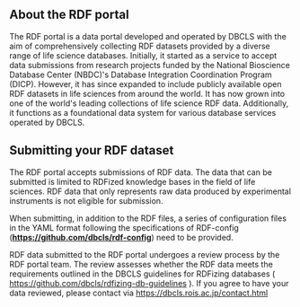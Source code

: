 ## About the RDF portal
The RDF portal is a data portal developed and operated by DBCLS with the aim of comprehensively collecting RDF datasets provided by a diverse range of life science databases. Initially, it started as a service to accept data submissions from research projects funded by the National Bioscience Database Center (NBDC)'s Database Integration Coordination Program (DICP). However, it has since expanded to include publicly available open RDF datasets in life sciences from around the world. It has now grown into one of the world's leading collections of life science RDF data. Additionally, it functions as a foundational data system for various database services operated by DBCLS.

## Submitting your RDF dataset

The RDF portal accepts submissions of RDF data. The data that can be submitted is limited to RDFized knowledge bases in the field of life sciences. RDF data that only represents raw data produced by experimental instruments is not eligible for submission.

When submitting, in addition to the RDF files, a series of configuration files in the YAML format following the specifications of RDF-config (**https://github.com/dbcls/rdf-config**) need to be provided.

RDF data submitted to the RDF portal undergoes a review process by the RDF portal team. The review assesses whether the RDF data meets the requirements outlined in the DBCLS guidelines for RDFizing databases ( https://github.com/dbcls/rdfizing-db-guidelines ). If you agree to have your data reviewed, please contact via https://dbcls.rois.ac.jp/contact.html
